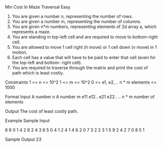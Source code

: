 Min Cost In Maze Traversal
Easy

1. You are given a number n, representing the number of rows.
2. You are given a number m, representing the number of columns.
3. You are given n*m numbers, representing elements of 2d array a, which represents a maze.
4. You are standing in top-left cell and are required to move to bottom-right cell.
5. You are allowed to move 1 cell right (h move) or 1 cell down (v move) in 1 motion.
6. Each cell has a value that will have to be paid to enter that cell (even for the top-left and bottom- 
     right cell).
7. You are required to traverse through the matrix and print the cost of path which is least costly.

Constraints
1 <= n <= 10^2
1 <= m <= 10^2
0 <= e1, e2, .. n * m elements <= 1000

Format
Input
A number n
A number m
e11
e12..
e21
e22..
.. n * m number of elements

Output
The cost of least costly path.

Example
Sample Input

6
6
0 1 4 2 8 2
4 3 6 5 0 4
1 2 4 1 4 6
2 0 7 3 2 2
3 1 5 9 2 4
2 7 0 8 5 1

Sample Output
23